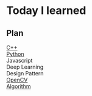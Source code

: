 # Today I learned

## Plan  

  [C++](C++/)  
  [Python](Python/)  
  Javascript   
  Deep Learning  
  Design Pattern  
  [OpenCV](OpenCV/)  
  [Algorithm](Algorithm/)
 
